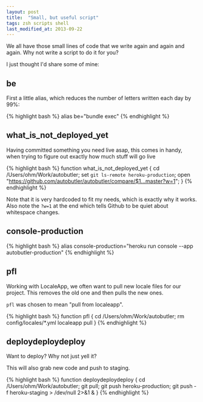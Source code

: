 ```yaml
---
layout: post
title:  "Small, but useful script"
tags: zsh scripts shell
last_modified_at: 2013-09-22
---
```


We all have those small lines of code that we write again and again and again. Why not write a script to do it for you?

I just thought I'd share some of mine:

be
--

First a little alias, which reduces the number of letters written each day by 99%:

{% highlight bash %}
alias be="bundle exec"
{% endhighlight %}

what\_is\_not\_deployed\_yet
----------------------------
Having committed something you need live asap, this comes in handy, when trying to figure out exactly how much stuff will go live

{% highlight bash %}
function what_is_not_deployed_yet {
  cd /Users/ohm/Work/autobutler;
  set `git ls-remote heroku-production`;
  open "https://github.com/autobutler/autobutler/compare/$1...master?w=1";
}
{% endhighlight %}

Note that it is very hardcoded to fit my needs, which is exactly why it works. Also note the `?w=1` at the end which tells Github to be quiet about whitespace changes.

console-production
------------------

{% highlight bash %}
alias console-production="heroku run console --app autobutler-production"
{% endhighlight %}

pfl
---

Working with LocaleApp, we often want to pull new locale files for our project. This removes the old one and then pulls the new ones.

`pfl` was chosen to mean "pull from localeapp".

{% highlight bash %}
function pfl {
  cd /Users/ohm/Work/autobutler;
  rm config/locales/*.yml
  localeapp pull
}
{% endhighlight %}

deploydeploydeploy
------------------

Want to deploy? Why not just yell it?

This will also grab new code and push to staging.

{% highlight bash %}
function deploydeploydeploy {
  cd /Users/ohm/Work/autobutler;
  git pull;
  git push heroku-production;
  git push -f heroku-staging > /dev/null 2>&1 &
}
{% endhighlight %}
